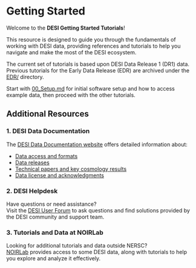# Getting Started

Welcome to the **DESI Getting Started Tutorials**! 

This resource is designed to guide you through the fundamentals of working with DESI data, providing references and tutorials to help you navigate and make the most of the DESI ecosystem.

The current set of tutorials is based upon DESI Data Release 1 (DR1) data.
Previous tutorials for the Early Data Release (EDR) are archived under the
[EDR/](./EDR) directory.

Start with [00_Setup.md](./00_Setup.md) for initial software setup and how to access example data, then proceed with the other tutorials.

## Additional Resources

### 1. DESI Data Documentation

The [DESI Data Documentation website](https://data.desi.lbl.gov/doc/) offers detailed information about:
- [Data access and formats](https://data.desi.lbl.gov/doc/access/)
- [Data releases](https://data.desi.lbl.gov/doc/releases/)
- [Technical papers and key cosmology results](https://data.desi.lbl.gov/doc/papers/)
- [Data license and acknowledgments](https://data.desi.lbl.gov/doc/acknowledgments/)

### 2. DESI Helpdesk

Have questions or need assistance?  
Visit the [DESI User Forum](https://help.desi.lbl.gov) to ask questions and find solutions provided by the DESI community and support team.

### 3. Tutorials and Data at NOIRLab

Looking for additional tutorials and data outside NERSC?  
[NOIRLab](https://datalab.noirlab.edu/desi/index.php) provides access to some DESI data, along with tutorials to help you explore and analyze it effectively.
